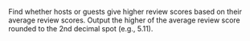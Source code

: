 Find whether hosts or guests give higher review scores based on their average review scores. 
Output the higher of the average review score rounded to the 2nd decimal spot (e.g., 5.11).